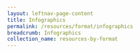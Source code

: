 ```yaml
---
layout: leftnav-page-content
title: Infographics
permalink: /resources/format/infographics
breadcrumb: Infographics
collection_name: resources-by-format
---
```


